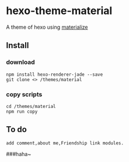 # hexo-theme-material
A theme of hexo using [materialize](https://github.com/Dogfalo/materialize)

## Install
### download
```
npm install hexo-renderer-jade --save
git clone <> /themes/material
```
### copy scripts
```
cd /themes/material
npm run copy
```

## To do
    add comment,about me,Friendship link modules.
###haha~
